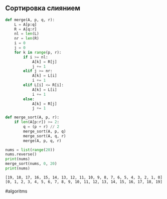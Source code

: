 ## Сортировка слиянием


```python
def merge(A, p, q, r):
    L = A[p:q]
    R = A[q:r]
    nl = len(L)
    nr = len(R)
    i = 0
    j = 0
    for k in range(p, r):
        if i >= nl:
            A[k] = R[j]
            j += 1
        elif j >= nr:
            A[k] = L[i]
            i += 1
        elif L[i] <= R[i]:
            A[k] = L[i]
            i += 1
        else:
            A[k] = R[j]
            j += 1
```


```python
def merge_sort(A, p, r):
    if len(A[p:r]) >= 2:
        q = (p + r) // 2
        merge_sort(A, p, q)
        merge_sort(A, q, r)
        merge(A, p, q, r)
```


```python
nums = list(range(20))
nums.reverse()
print(nums)
merge_sort(nums, 0, 20)
print(nums)
```

    [19, 18, 17, 16, 15, 14, 13, 12, 11, 10, 9, 8, 7, 6, 5, 4, 3, 2, 1, 0]
    [0, 1, 2, 3, 4, 5, 6, 7, 8, 9, 10, 11, 12, 13, 14, 15, 16, 17, 18, 19]
    


#algoritms
